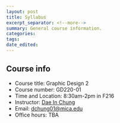 ```yaml
---
layout: post
title: Syllabus
excerpt_separator: <!--more-->
summary: General course information.
categories:
tags:
date_edited:
---
```


## Course info

- Course title: Graphic Design 2
- Course number: GD220-01
- Time and Location: 8:30am-2pm in F216 
- Instructor: [Dae In Chung](http://paperdove.com)
- Email: [dchung01@mica.edu](mailto:dchung01@mica.edu)
- Office hours: TBA




